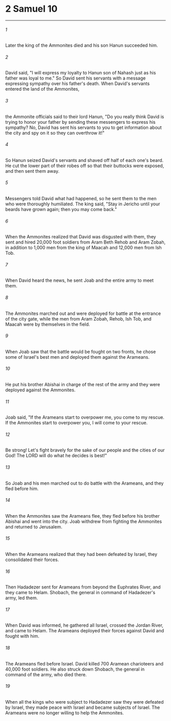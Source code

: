 # 2 Samuel 10
***



###### 1 
Later the king of the Ammonites died and his son Hanun succeeded him. 

###### 2 
David said, "I will express my loyalty to Hanun son of Nahash just as his father was loyal to me." So David sent his servants with a message expressing sympathy over his father's death. When David's servants entered the land of the Ammonites, 

###### 3 
the Ammonite officials said to their lord Hanun, "Do you really think David is trying to honor your father by sending these messengers to express his sympathy? No, David has sent his servants to you to get information about the city and spy on it so they can overthrow it!" 

###### 4 
So Hanun seized David's servants and shaved off half of each one's beard. He cut the lower part of their robes off so that their buttocks were exposed, and then sent them away. 

###### 5 
Messengers told David what had happened, so he sent them to the men who were thoroughly humiliated. The king said, "Stay in Jericho until your beards have grown again; then you may come back." 

###### 6 
When the Ammonites realized that David was disgusted with them, they sent and hired 20,000 foot soldiers from Aram Beth Rehob and Aram Zobah, in addition to 1,000 men from the king of Maacah and 12,000 men from Ish Tob. 

###### 7 
When David heard the news, he sent Joab and the entire army to meet them. 

###### 8 
The Ammonites marched out and were deployed for battle at the entrance of the city gate, while the men from Aram Zobah, Rehob, Ish Tob, and Maacah were by themselves in the field. 

###### 9 
When Joab saw that the battle would be fought on two fronts, he chose some of Israel's best men and deployed them against the Arameans. 

###### 10 
He put his brother Abishai in charge of the rest of the army and they were deployed against the Ammonites. 

###### 11 
Joab said, "If the Arameans start to overpower me, you come to my rescue. If the Ammonites start to overpower you, I will come to your rescue. 

###### 12 
Be strong! Let's fight bravely for the sake of our people and the cities of our God! The LORD will do what he decides is best!" 

###### 13 
So Joab and his men marched out to do battle with the Arameans, and they fled before him. 

###### 14 
When the Ammonites saw the Arameans flee, they fled before his brother Abishai and went into the city. Joab withdrew from fighting the Ammonites and returned to Jerusalem. 

###### 15 
When the Arameans realized that they had been defeated by Israel, they consolidated their forces. 

###### 16 
Then Hadadezer sent for Arameans from beyond the Euphrates River, and they came to Helam. Shobach, the general in command of Hadadezer's army, led them. 

###### 17 
When David was informed, he gathered all Israel, crossed the Jordan River, and came to Helam. The Arameans deployed their forces against David and fought with him. 

###### 18 
The Arameans fled before Israel. David killed 700 Aramean charioteers and 40,000 foot soldiers. He also struck down Shobach, the general in command of the army, who died there. 

###### 19 
When all the kings who were subject to Hadadezer saw they were defeated by Israel, they made peace with Israel and became subjects of Israel. The Arameans were no longer willing to help the Ammonites.
